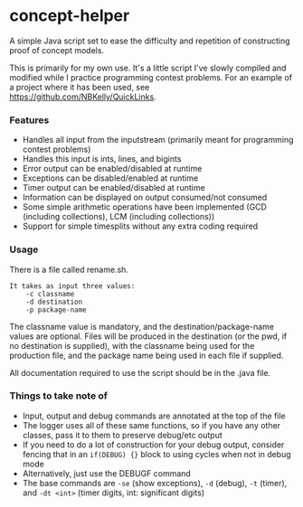 # concept-helper
A simple Java script set to ease the difficulty and repetition of constructing proof of concept models. 

This is primarily for my own use. It's a little script I've slowly compiled and modified while I practice programming contest problems. For an example of a project where it has been used, see https://github.com/NBKelly/QuickLinks.

### Features
* Handles all input from the inputstream (primarily meant for programming contest problems)
* Handles this input is ints, lines, and bigints
* Error output can be enabled/disabled at runtime
* Exceptions can be disabled/enabled at runtime
* Timer output can be enabled/disabled at runtime
* Information can be displayed on output consumed/not consumed
* Some simple arithmetic operations have been implemented (GCD (including collections), LCM (including collections))
* Support for simple timesplits without any extra coding required

### Usage
There is a file called rename.sh.

```text
It takes as input three values:
    -c classname
    -d destination
    -p package-name
```

The classname value is mandatory, and the destination/package-name values are optional. Files will be produced in the destination (or the pwd, if no destination is supplied), with the classname being used for the production file, and the package name being used in each file if supplied.

All documentation required to use the script should be in the <classname>.java file.

### Things to take note of

* Input, output and debug commands are annotated at the top of the file
* The logger uses all of these same functions, so if you have any other classes, pass it to them to preserve debug/etc output
* If you need to do a lot of construction for your debug output, consider fencing that in an `if(DEBUG) {}` block to using cycles when not in debug mode
* Alternatively, just use the DEBUGF command
* The base commands are `-se` (show exceptions), `-d` (debug), `-t` (timer), and `-dt <int>` (timer digits, int: significant digits)
